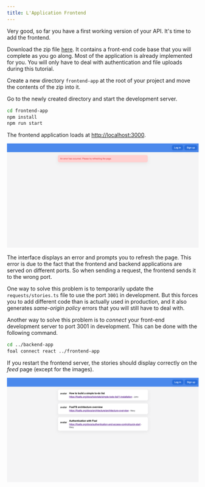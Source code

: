 ```yaml
---
title: L'Application Frontend
---
```


Very good, so far you have a first working version of your API. It's time to add the frontend.

Download the zip file [here](./assets/frontend-app.zip). It contains a front-end code base that you will complete as you go along. Most of the application is already implemented for you. You will only have to deal with authentication and file uploads during this tutorial.

Create a new directory `frontend-app` at the root of your project and move the contents of the zip into it.

Go to the newly created directory and start the development server.

```bash
cd frontend-app
npm install
npm run start
```

The frontend application loads at [http://localhost:3000](http://localhost:3000).

![Feed page](./images/feed-error.png)

The interface displays an error and prompts you to refresh the page. This error is due to the fact that the frontend and backend applications are served on different ports. So when sending a request, the frontend sends it to the wrong port.

One way to solve this problem is to temporarily update the `requests/stories.ts` file to use the port `3001` in development. But this forces you to add different code than is actually used in production, and it also generates *same-origin policy* errors that you will still have to deal with.

Another way to solve this problem is to *connect* your front-end development server to port 3001 in development. This can be done with the following command.

```bash
cd ../backend-app
foal connect react ../frontend-app
```

If you restart the frontend server, the stories should display correctly on the *feed* page (except for the images).

![Feed page](./images/feed-no-images.png)